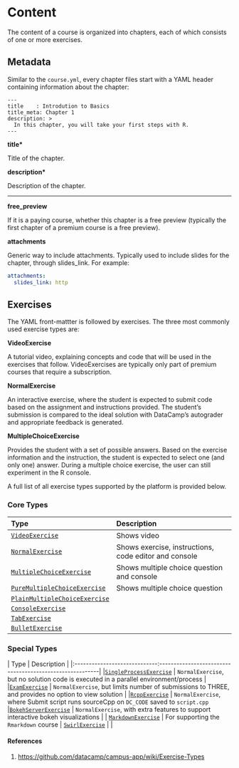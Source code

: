 # Content

The content of a course is organized into chapters, each of which consists of one or more exercises.

## Metadata

Similar to the `course.yml`, every chapter files start with a YAML header containing information about the chapter:

```
---
title    : Introdution to Basics
title_meta: Chapter 1
description: >
  In this chapter, you will take your first steps with R.
---
```


__title*__

Title of the chapter.


__description*__ 

Description of the chapter.

---

__free_preview__ 

If it is a paying course, whether this chapter is a free preview (typically the first chapter of a premium course is a free preview).

__attachments__

Generic way to include attachments. Typically used to include slides for the chapter, through slides_link. For example:

```yaml
attachments:
  slides_link: http
```

## Exercises

The YAML front-mattter is followed by exercises. The three most commonly used exercise types are:

__VideoExercise__ 

A tutorial video, explaining concepts and code that will be used in the exercises that follow. VideoExercises are typically only part of premium courses that require a subscription.

__NormalExercise__

An interactive exercise, where the student is expected to submit code based on the assignment and instructions provided. The student’s submission is compared to the ideal solution with DataCamp’s autograder and appropriate feedback is generated.

__MultipleChoiceExercise__

 Provides the student with a set of possible answers. Based on the exercise information and the instruction, the student is expected to select one (and only one) answer. During a multiple choice exercise, the user can still experiment in the R console.


A full list of all exercise types supported by the platform is provided below.

### Core Types

| Type                          | Description                                                                |
|:------------------------------|:---------------------------------------------------------------------------|
| [`VideoExercise`](./video-exercise.md) | Shows video                                                       |
| [`NormalExercise`](./normal-exercise)  | Shows exercise, instructions, code editor and console             |
| [`MultipleChoiceExercise`](./multiple-choice-exercise.md) | Shows multiple choice question and console     |
| [`PureMultipleChoiceExercise`](./multiple-choice-exercise.md#pure-mce) | Shows multiple choice question    |
| [`PlainMultipleChoiceExercise`]()  |                                                                       |
| [`ConsoleExercise`](./console-exercise) |                                                                  |
| [`TabExercise`](./tab-exercise)  |                                                                         |
| [`BulletExercise`](./bullet-exercise) |                                                                    |

### Special Types

| Type                          | Description                                            |
|:-----------------------------:---------------------------------------------------------|
|[`SingleProcessExercise`]()    | `NormalExercise`, but no solution code is executed in a parallel environment/process    |
|[`ExamExercise`]()	            | `NormalExercise`, but limits number of submissions to THREE, and provides no option to view solution |
|[`RcppExercise`]()	            | `NormalExercise`, where Submit script runs sourceCpp on `DC_CODE` saved to `script.cpp`
|[`BokehServerExercise`]()      | `NormalExercise`, with extra features to support interactive bokeh visualizations |
| [`MarkdownExercise`](./markdown-exercise) |   For supporting the `Rmarkdown` course                                 | [`SwirlExercise`](./swirl-exercise) |                                                                   |



#### References

1. https://github.com/datacamp/campus-app/wiki/Exercise-Types




